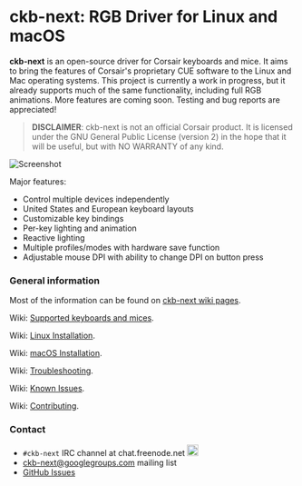 # ckb-next: RGB Driver for Linux and macOS

**ckb-next** is an open-source driver for Corsair keyboards and mice. It aims to bring the features of Corsair's proprietary CUE software to the Linux and Mac operating systems. This project is currently a work in progress, but it already supports much of the same functionality, including full RGB animations. More features are coming soon. Testing and bug reports are appreciated!

> __DISCLAIMER__: ckb-next is not an official Corsair product. It is licensed under the GNU General Public License (version 2) in the hope that it will be useful, but with NO WARRANTY of any kind.

![Screenshot](https://i.imgur.com/zMK9jOP.png)

Major features:

- Control multiple devices independently
- United States and European keyboard layouts
- Customizable key bindings
- Per-key lighting and animation
- Reactive lighting
- Multiple profiles/modes with hardware save function
- Adjustable mouse DPI with ability to change DPI on button press

### General information

Most of the information can be found on [ckb-next wiki pages](https://github.com/mattanger/ckb-next/wiki).

Wiki: [Supported keyboards and mices](https://github.com/mattanger/ckb-next/wiki/Supported-Hardware).

Wiki: [Linux Installation](https://github.com/mattanger/ckb-next/wiki/Linux-Installation).

Wiki: [macOS Installation](https://github.com/mattanger/ckb-next/wiki/macOS-Installation).

Wiki: [Troubleshooting](https://github.com/mattanger/ckb-next/wiki/Troubleshooting-(stub)).

Wiki: [Known Issues](https://github.com/mattanger/ckb-next/wiki/Known-issues-(stub)).

Wiki: [Contributing](https://github.com/mattanger/ckb-next/wiki/Contributing-(stub)).

### Contact

* `#ckb-next` IRC channel at chat.freenode.net  <a target="_blank" href="http://webchat.freenode.net?channels=%23ckb-next&uio=d4"><img src="https://cloud.githubusercontent.com/assets/493242/14886493/5c660ea2-0d51-11e6-8249-502e6c71e9f2.png" height = "20" /></a>
* [ckb-next@googlegroups.com](https://groups.google.com/forum/#!forum/ckb-next) mailing list
* [GitHub Issues](https://github.com/mattanger/ckb-next/issues) 

